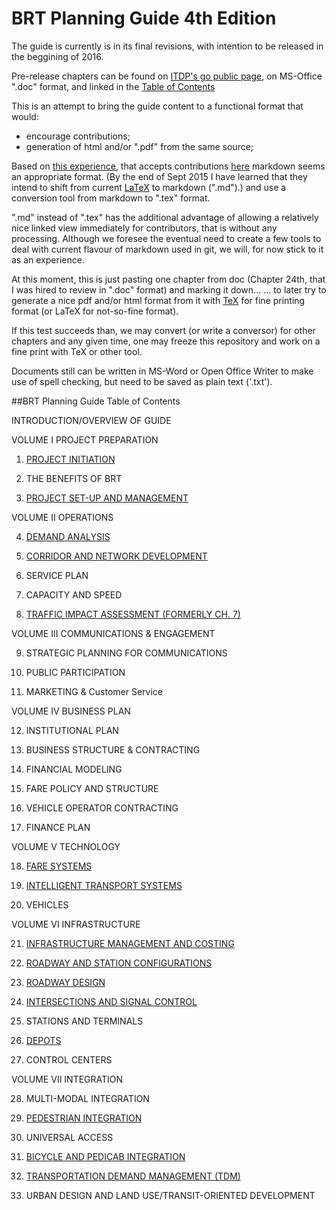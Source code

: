 # BRT Planning Guide 4th Edition

The guide is currently is in its final revisions, with intention to be released in the beggining of 2016.

Pre-release chapters can be found on [ITDP's go public page](https://go.itdp.org/display/public/Final+BRT+PG), on MS-Office ".doc" format, and linked  in the [Table of Contents](#TOC)

This is an attempt to bring the guide content to a functional format that would:
- encourage contributions;
- generation of html and/or ".pdf" from the same source;

Based on [this experience](http://haxe.org/documentation/introduction/), that accepts contributions [here](https://github.com/HaxeFoundation/HaxeManual) markdown seems an appropriate format. (By the end of Sept 2015 I have learned that they intend to shift from current [LaTeX](https://en.wikipedia.org/wiki/LaTeX) to markdown (".md").) and use a conversion tool from markdown to ".tex" format.

".md"  instead of ".tex" has the additional advantage of allowing a relatively nice linked view immediately for contributors, that is without any processing. Although we foresee the eventual need to create a few tools to deal with current flavour of markdown used in git, we will, for now stick to it as an experience.

At this moment, this is just pasting one chapter from doc (Chapter 24th, that I was hired to review in ".doc" format) and marking it down...
... to later try to generate a nice pdf and/or html format from it with [TeX](https://en.wikipedia.org/wiki/TeX) for fine printing format (or LaTeX for not-so-fine format).

If this test succeeds than, we may convert (or write a conversor) for other chapters and any given time, one may freeze this repository and work on a fine print with TeX or other tool.

Documents still can be written in MS-Word or Open Office Writer to make use of spell checking, but need to be saved as plain text ('.txt').


<a name="TOC"></a>
##BRT Planning Guide Table of Contents

INTRODUCTION/OVERVIEW OF GUIDE


VOLUME I PROJECT PREPARATION

1. [PROJECT INITIATION](https://go.itdp.org/display/public/Completed+Chapter+1)

2. THE BENEFITS OF BRT

3. [PROJECT SET-UP AND MANAGEMENT](https://go.itdp.org/display/public/Completed+Chapter+3)


VOLUME II OPERATIONS

4. [DEMAND ANALYSIS](https://go.itdp.org/display/public/Completed+Chapter+4)

5. [CORRIDOR AND NETWORK DEVELOPMENT](https://go.itdp.org/display/public/Completed+Chapter+5)

6. SERVICE PLAN

7. CAPACITY AND SPEED

8. [TRAFFIC IMPACT ASSESSMENT (FORMERLY CH. 7)](https://go.itdp.org/display/public/Completed+Chapter+7)


VOLUME III COMMUNICATIONS & ENGAGEMENT

9. STRATEGIC PLANNING FOR COMMUNICATIONS

10. PUBLIC PARTICIPATION

11. MARKETING & Customer Service

 

VOLUME IV BUSINESS PLAN

12. INSTITUTIONAL PLAN

13. BUSINESS STRUCTURE & CONTRACTING

14. FINANCIAL MODELING

15. FARE POLICY AND STRUCTURE

16. VEHICLE OPERATOR CONTRACTING

17. FINANCE PLAN

 

VOLUME V TECHNOLOGY

18. [FARE SYSTEMS](https://go.itdp.org/display/public/Completed+Chapter+18)

19. [INTELLIGENT TRANSPORT SYSTEMS](https://go.itdp.org/display/public/Completed+Chapter+19)

20. VEHICLES


VOLUME VI INFRASTRUCTURE

21. [INFRASTRUCTURE MANAGEMENT AND COSTING](https://go.itdp.org/display/public/Completed+Chapter+21)

22. [ROADWAY AND STATION CONFIGURATIONS](https://go.itdp.org/display/public/Completed+Chapter+22)

23. [ROADWAY DESIGN](https://go.itdp.org/display/public/Completed+Chapter+23)

24. [INTERSECTIONS AND SIGNAL CONTROL](https://go.itdp.org/display/public/Completed+Chapter+24)

25. STATIONS AND TERMINALS

26. [DEPOTS](https://go.itdp.org/display/public/Completed+Chapter+26)

27. CONTROL CENTERS

VOLUME VII INTEGRATION

28. MULTI-MODAL INTEGRATION

29. [PEDESTRIAN INTEGRATION](https://go.itdp.org/display/public/Completed+Chapter+29)

30. UNIVERSAL ACCESS

31. [BICYCLE AND PEDICAB INTEGRATION](https://go.itdp.org/display/public/Completed+Chapter+31)

32. [TRANSPORTATION DEMAND MANAGEMENT (TDM)](https://go.itdp.org/display/public/Completed+Chapter+32)

33. URBAN DESIGN AND LAND USE/TRANSIT-ORIENTED DEVELOPMENT


